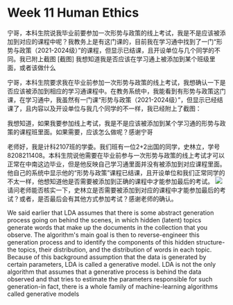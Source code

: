 # Week 11 Human Ethics

宁哥，本科生院说我毕业前要参加一次形势与政策的线上考试，我是不是应该被添加到对应的课程中呢？我教务上是有这门课的，目前我在学习通中找到了一门“形势与政策（2021-2024级）”的课程，但显示已结课，且开设单位与几个同学的不同。我已附上截图
[截图]
我想知道我是否应该在学习通上被添加到某个班级里面，或者该做什么

宁哥，本科生院要求我在毕业前参加一次形势与政策的线上考试，我想确认一下是否应该被添加到相应的学习通课程中。在教务系统中，我能看到有形势与政策这门课，在学习通中，我虽然有一门课“形势与政策（2021-2024级）”，但显示已经结课了，且内容以及开设单位与我几个同学的不一样，我已经附上了截图：

我想知道，如果我要参加线上考试，我是不是应该被添加到某个学习通的形势与政策的课程班里面。如果需要，应该怎么做呢？感谢宁哥

老师好，我是计科2107班的学委。我们班有一位2+2出国的同学，史林立，学号8208211408。本科生院说他需要在毕业前参与一次形势与政策的线上考试才可以正常在中南这边毕业，但是他反映自己学习通里面并没有被添加到对应课程里面。他自己的系统中显示他的“形势与政策”课程已结课，且开设单位和我们正常同学的不太一样，他想知道他是否需要被添加到正确的课程中才能参加最后的考试。
![](assets/Pasted%20image%2020250429152910.webp)
请问老师能否核实一下，史林立是否需要被添加到对应的课程中才能参加最后的考试？或者，是否最后会有其他方式参加考试？感谢老师的确认。


We said earlier that LDA assumes that there is some abstract generation process going on behind the scenes, in which hidden (latent) topics generate words that make up the documents in the collection that you observe. The algorithm's main goal is then to reverse-engineer this generation process and
to identify the components of this hidden structure-the topics, their distribution, and the distribution of words in each topic. Because of this background assumption that the data is generated by certain parameters, LDA is called a generative model. LDA is not the only algorithm that assumes that a generative process is behind the data observed and that tries to estimate the parameters responsible for such generation-in fact, there is a whole family of machine-learning algorithms called generative models